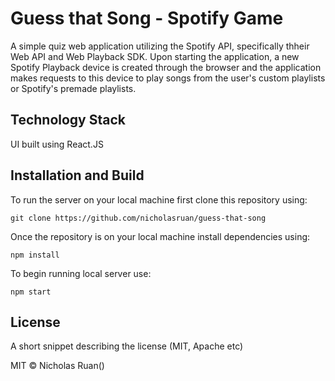 # Guess that Song - Spotify Game

A simple quiz web application utilizing the Spotify API, specifically thheir Web API and Web Playback SDK. Upon starting the application, a new Spotify Playback device is created through the browser and the application makes requests to this device to play songs from the user's custom playlists or Spotify's premade playlists. 

## Technology Stack

UI built using React.JS

## Installation and Build 

To run the server on your local machine first clone this repository using:

```
git clone https://github.com/nicholasruan/guess-that-song
```

Once the repository is on your local machine install dependencies using:

```
npm install
```

To begin running local server use:

```
npm start
```

## License
A short snippet describing the license (MIT, Apache etc)

MIT © Nicholas Ruan()
